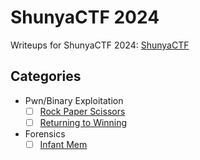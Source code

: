 # ShunyaCTF 2024

Writeups for ShunyaCTF 2024: [ShunyaCTF](https://shunya.ctf.eng.run/)

## Categories

- Pwn/Binary Exploitation
   - [ ] [Rock Paper Scissors](pwn/Rock%20Paper%20Scissors/README.md)
   - [ ] [Returning to Winning](pwn/Returning%20to%20Winning/README.md)
- Forensics
   - [ ] [Infant Mem](forensics/Infant%20Mem/README.md)
